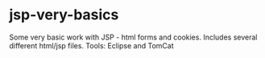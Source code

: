 # jsp-very-basics

Some very basic work with JSP - html forms and cookies.
Includes several different html/jsp files.
Tools: Eclipse and TomCat
